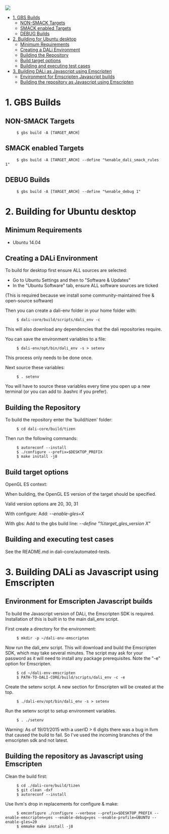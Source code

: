 <img src="https://dalihub.github.io/images/DaliLogo320x200.png">

   * [1. GBS Builds](#1-gbs-builds)
      * [NON-SMACK Targets](#non-smack-targets)
      * [SMACK enabled Targets](#smack-enabled-targets)
      * [DEBUG Builds](#debug-builds)
   * [2. Building for Ubuntu desktop](#2-building-for-ubuntu-desktop)
      * [Minimum Requirements](#minimum-requirements)
      * [Creating a DALi Environment](#creating-a-dali-environment)
      * [Building the Repository](#building-the-repository)
      * [Build target options](#build-target-options)
      * [Building and executing test cases](#building-and-executing-test-cases)
   * [3. Building DALi as Javascript using Emscripten](#3-building-dali-as-javascript-using-emscripten)
      * [Environment for Emscripten Javascript builds](#environment-for-emscripten-javascript-builds)
      * [Building the repository as Javascript using Emscripten](#building-the-repository-as-javascript-using-emscripten)

# 1. GBS Builds

## NON-SMACK Targets

         $ gbs build -A [TARGET_ARCH]

## SMACK enabled Targets

         $ gbs build -A [TARGET_ARCH] --define "%enable_dali_smack_rules 1"

## DEBUG Builds

         $ gbs build -A [TARGET_ARCH] --define "%enable_debug 1"

# 2. Building for Ubuntu desktop

## Minimum Requirements

 - Ubuntu 14.04

## Creating a DALi Environment

To build for desktop first ensure ALL sources are selected:
 - Go to Ubuntu Settings and then to "Software & Updates"
 - In the "Ubuntu Software" tab, ensure ALL software sources are ticked

(This is required because we install some community-maintained free & open-source software)

Then you can create a dali-env folder in your home folder with:

         $ dali-core/build/scripts/dali_env -c

This will also download any dependencies that the dali repositories require.

You can save the environment variables to a file:

         $ dali-env/opt/bin/dali_env -s > setenv

This process only needs to be done once.

Next source these variables:

         $ . setenv

You will have to source these variables every time you open up a new terminal (or you can add to .bashrc if you prefer).


## Building the Repository

To build the repository enter the 'build/tizen' folder:

         $ cd dali-core/build/tizen

Then run the following commands:

         $ autoreconf --install
         $ ./configure --prefix=$DESKTOP_PREFIX
         $ make install -j8


## Build target options

OpenGL ES context:

When building, the OpenGL ES version of the target should be specified.

Valid version options are 20, 30, 31

With configure:
Add: *--enable-gles=X*

With gbs:
Add to the gbs build line: *--define "%target_gles_version X"*


## Building and executing test cases

See the README.md in dali-core/automated-tests.


# 3. Building DALi as Javascript using Emscripten


## Environment for Emscripten Javascript builds

To build the Javascript version of DALi, the Emscripten SDK is required.
Installation of this is built in to the main dali_env script.

First create a directory for the environment:

         $ mkdir -p ~/dali-env-emscripten

Now run the dali_env script. This will download and build the Emscripten SDK, which may take several minutes.
The script may ask for your password as it will need to install any package prerequisites.
Note the "-e" option for Emscripten.

         $ cd ~/dali-env-emscripten
         $ PATH-TO-DALI-CORE/build/scripts/dali_env -c -e

Create the setenv script. A new section for Emscripten will be created at the top.

         $ ./dali-env/opt/bin/dali_env -s > setenv

Run the setenv script to setup environment variables.

         $ . ./setenv

Warning: As of 19/01/2015 with a userID > 6 digits there was a bug in llvm that caused
the build to fail. So I've used the incoming branches of the emscripten sdk and not latest.


## Building the repository as Javascript using Emscripten

Clean the build first:

         $ cd ./dali-core/build/tizen
         $ git clean -dxf
         $ autoreconf --install

Use llvm's drop in replacements for configure & make:

         $ emconfigure ./configure --verbose --prefix=$DESKTOP_PREFIX --enable-emscripten=yes --enable-debug=yes --enable-profile=UBUNTU --enable-gles=20
         $ emmake make install -j8


